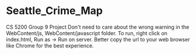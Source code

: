 # Seattle_Crime_Map
CS 5200 Group 9 Project
Don't need to care about the wrong warning in the WebContent/js, WebContent/javascript folder. 
To run, right click on index.html, Run as -> Run on server. Better copy the url to your web browser like Chrome for the best experience.
